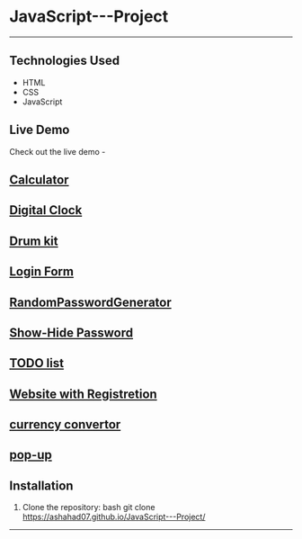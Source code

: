 # JavaScript---Project

---


## Technologies Used

- HTML
- CSS
- JavaScript

## Live Demo
Check out the live demo - 

## [Calculator](https://ashahad07.github.io/JavaScript-Projects/Calculator/)

## [Digital Clock](https://ashahad07.github.io/JavaScript---Project/Digital_Clock/)

## [Drum kit](https://ashahad07.github.io/JavaScript---Project/Drum_kit/)

## [Login Form](https://ashahad07.github.io/JavaScript---Project/Login_Form/)

## [RandomPasswordGenerator](https://ashahad07.github.io/JavaScript---Project/RandomPasswordGenerator/)

## [Show-Hide Password](https://ashahad07.github.io/JavaScript---Project/Show-Hide-Password/)

## [TODO list](https://ashahad07.github.io/JavaScript---Project/TODO_list/)

## [Website with Registretion](https://ashahad07.github.io/JavaScript---Project/Website_with_Registration/)

## [currency convertor](https://ashahad07.github.io/JavaScript---Project/currency_convertor/)

## [pop-up](https://ashahad07.github.io/JavaScript---Project/pop-up/)



## Installation

1. Clone the repository:
   bash
   git clone https://ashahad07.github.io/JavaScript---Project/
   

---
